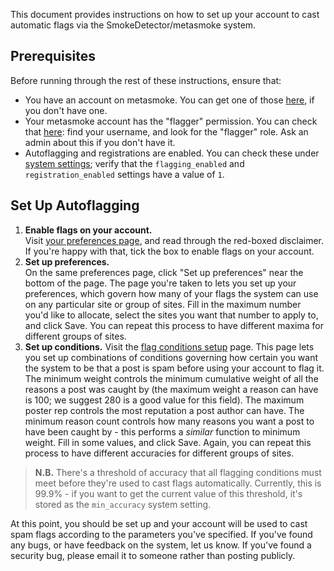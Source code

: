 This document provides instructions on how to set up your account to cast automatic flags via the SmokeDetector/metasmoke system.

## Prerequisites
Before running through the rest of these instructions, ensure that:

 - You have an account on metasmoke. You can get one of those [here](https://metasmoke.erwaysoftware.com/users/sign_up), if you don't have one.
 - Your metasmoke account has the "flagger" permission. You can check that [here](https://metasmoke.erwaysoftware.com/users): find your username, and look for the "flagger" role. Ask an admin about this if you don't have it.
 - Autoflagging and registrations are enabled. You can check these under [system settings](https://metasmoke.erwaysoftware.com/flagging/settings); verify that the `flagging_enabled` and `registration_enabled` settings have a value of `1`.

## Set Up Autoflagging
1. **Enable flags on your account.**  
   Visit [your preferences page](https://metasmoke.erwaysoftware.com/flagging/preferences), and read through the red-boxed disclaimer. If you're happy with that, tick the box to enable flags on your account.
2. **Set up preferences.**  
   On the same preferences page, click "Set up preferences" near the bottom of the page. The page you're taken to lets you set up your preferences, which govern how many of your flags the system can use on any particular site or group of sites. Fill in the maximum number you'd like to allocate, select the sites you want that number to apply to, and click Save. You can repeat this process to have different maxima for different groups of sites.
3. **Set up conditions.**
   Visit the [flag conditions setup](https://metasmoke.erwaysoftware.com/flagging/conditions/new) page. This page lets you set up combinations of conditions governing how certain you want the system to be that a post is spam before using your account to flag it. The minimum weight controls the minimum cumulative weight of all the reasons a post was caught by (the maximum weight a reason can have is 100; we suggest 280 is a good value for this field). The maximum poster rep controls the most reputation a post author can have. The minimum reason count controls how many reasons you want a post to have been caught by - this performs a *similar* function to minimum weight. Fill in some values, and click Save. Again, you can repeat this process to have different accuracies for different groups of sites.

> **N.B.** There's a threshold of accuracy that all flagging conditions must meet before they're used to cast flags automatically. Currently, this is 99.9% - if you want to get the current value of this threshold, it's stored as the `min_accuracy` system setting.

At this point, you should be set up and your account will be used to cast spam flags according to the parameters you've specified. If you've found any bugs, or have feedback on the system, let us know. If you've found a security bug, please email it to someone rather than posting publicly.